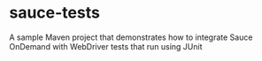 sauce-tests
===========

A sample Maven project that demonstrates how to integrate Sauce OnDemand with WebDriver tests that run using JUnit
